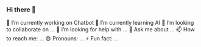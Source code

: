 ### Hi there 👋

🔭 I’m currently working on Chatbot
🌱 I’m currently learning AI
👯 I’m looking to collaborate on ...
🤔 I’m looking for help with ...
💬 Ask me about ...
📫 How to reach me: ...
😄 Pronouns: ...
⚡ Fun fact: ...
